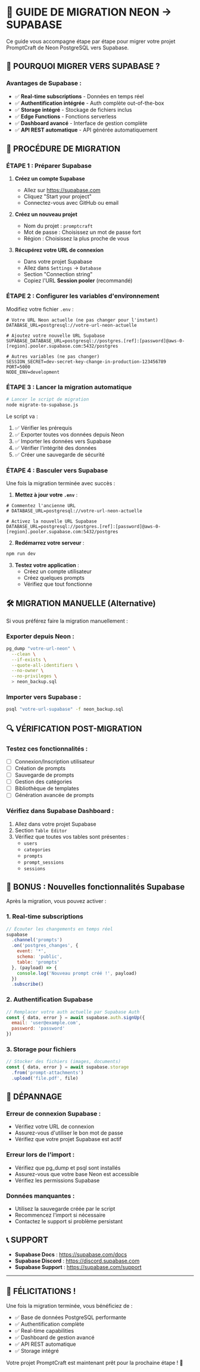 # 🔄 GUIDE DE MIGRATION NEON → SUPABASE

Ce guide vous accompagne étape par étape pour migrer votre projet PromptCraft de Neon PostgreSQL vers Supabase.

## 🎯 **POURQUOI MIGRER VERS SUPABASE ?**

### Avantages de Supabase :
- ✅ **Real-time subscriptions** - Données en temps réel
- ✅ **Authentification intégrée** - Auth complète out-of-the-box
- ✅ **Storage intégré** - Stockage de fichiers inclus
- ✅ **Edge Functions** - Fonctions serverless
- ✅ **Dashboard avancé** - Interface de gestion complète
- ✅ **API REST automatique** - API générée automatiquement

## 🚀 **PROCÉDURE DE MIGRATION**

### **ÉTAPE 1 : Préparer Supabase**

1. **Créez un compte Supabase**
   - Allez sur https://supabase.com
   - Cliquez "Start your project"
   - Connectez-vous avec GitHub ou email

2. **Créez un nouveau projet**
   - Nom du projet : `promptcraft`
   - Mot de passe : Choisissez un mot de passe fort
   - Région : Choisissez la plus proche de vous

3. **Récupérez votre URL de connexion**
   - Dans votre projet Supabase
   - Allez dans `Settings` → `Database`
   - Section "Connection string"
   - Copiez l'URL **Session pooler** (recommandé)

### **ÉTAPE 2 : Configurer les variables d'environnement**

Modifiez votre fichier `.env` :

```env
# Votre URL Neon actuelle (ne pas changer pour l'instant)
DATABASE_URL=postgresql://votre-url-neon-actuelle

# Ajoutez votre nouvelle URL Supabase
SUPABASE_DATABASE_URL=postgresql://postgres.[ref]:[password]@aws-0-[region].pooler.supabase.com:5432/postgres

# Autres variables (ne pas changer)
SESSION_SECRET=dev-secret-key-change-in-production-123456789
PORT=5000
NODE_ENV=development
```

### **ÉTAPE 3 : Lancer la migration automatique**

```bash
# Lancer le script de migration
node migrate-to-supabase.js
```

Le script va :
1. ✅ Vérifier les prérequis
2. ✅ Exporter toutes vos données depuis Neon
3. ✅ Importer les données vers Supabase
4. ✅ Vérifier l'intégrité des données
5. ✅ Créer une sauvegarde de sécurité

### **ÉTAPE 4 : Basculer vers Supabase**

Une fois la migration terminée avec succès :

1. **Mettez à jour votre `.env`** :
```env
# Commentez l'ancienne URL
# DATABASE_URL=postgresql://votre-url-neon-actuelle

# Activez la nouvelle URL Supabase
DATABASE_URL=postgresql://postgres.[ref]:[password]@aws-0-[region].pooler.supabase.com:5432/postgres
```

2. **Redémarrez votre serveur** :
```bash
npm run dev
```

3. **Testez votre application** :
   - Créez un compte utilisateur
   - Créez quelques prompts
   - Vérifiez que tout fonctionne

## 🛠️ **MIGRATION MANUELLE (Alternative)**

Si vous préférez faire la migration manuellement :

### **Exporter depuis Neon :**
```bash
pg_dump "votre-url-neon" \
  --clean \
  --if-exists \
  --quote-all-identifiers \
  --no-owner \
  --no-privileges \
  > neon_backup.sql
```

### **Importer vers Supabase :**
```bash
psql "votre-url-supabase" -f neon_backup.sql
```

## 🔍 **VÉRIFICATION POST-MIGRATION**

### **Testez ces fonctionnalités :**
- [ ] Connexion/Inscription utilisateur
- [ ] Création de prompts
- [ ] Sauvegarde de prompts
- [ ] Gestion des catégories
- [ ] Bibliothèque de templates
- [ ] Génération avancée de prompts

### **Vérifiez dans Supabase Dashboard :**
1. Allez dans votre projet Supabase
2. Section `Table Editor`
3. Vérifiez que toutes vos tables sont présentes :
   - `users`
   - `categories`
   - `prompts`
   - `prompt_sessions`
   - `sessions`

## 🎁 **BONUS : Nouvelles fonctionnalités Supabase**

Après la migration, vous pouvez activer :

### **1. Real-time subscriptions**
```javascript
// Écouter les changements en temps réel
supabase
  .channel('prompts')
  .on('postgres_changes', { 
    event: '*', 
    schema: 'public', 
    table: 'prompts' 
  }, (payload) => {
    console.log('Nouveau prompt créé !', payload)
  })
  .subscribe()
```

### **2. Authentification Supabase**
```javascript
// Remplacer votre auth actuelle par Supabase Auth
const { data, error } = await supabase.auth.signUp({
  email: 'user@example.com',
  password: 'password'
})
```

### **3. Storage pour fichiers**
```javascript
// Stocker des fichiers (images, documents)
const { data, error } = await supabase.storage
  .from('prompt-attachments')
  .upload('file.pdf', file)
```

## 🚨 **DÉPANNAGE**

### **Erreur de connexion Supabase :**
- Vérifiez votre URL de connexion
- Assurez-vous d'utiliser le bon mot de passe
- Vérifiez que votre projet Supabase est actif

### **Erreur lors de l'import :**
- Vérifiez que pg_dump et psql sont installés
- Assurez-vous que votre base Neon est accessible
- Vérifiez les permissions Supabase

### **Données manquantes :**
- Utilisez la sauvegarde créée par le script
- Recommencez l'import si nécessaire
- Contactez le support si problème persistant

## 📞 **SUPPORT**

- **Supabase Docs** : https://supabase.com/docs
- **Supabase Discord** : https://discord.supabase.com
- **Supabase Support** : https://supabase.com/support

---

## 🎉 **FÉLICITATIONS !**

Une fois la migration terminée, vous bénéficiez de :
- ✅ Base de données PostgreSQL performante
- ✅ Authentification complète
- ✅ Real-time capabilities
- ✅ Dashboard de gestion avancé
- ✅ API REST automatique
- ✅ Storage intégré

Votre projet PromptCraft est maintenant prêt pour la prochaine étape ! 🚀